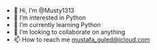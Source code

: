 - 👋 Hi, I’m @Musty1313
- 👀 I’m interested in Python
- 🌱 I’m currently learning Python
- 💞️ I’m looking to collaborate on anything
- 📫 How to reach me mustafa_guled@icloud.com

